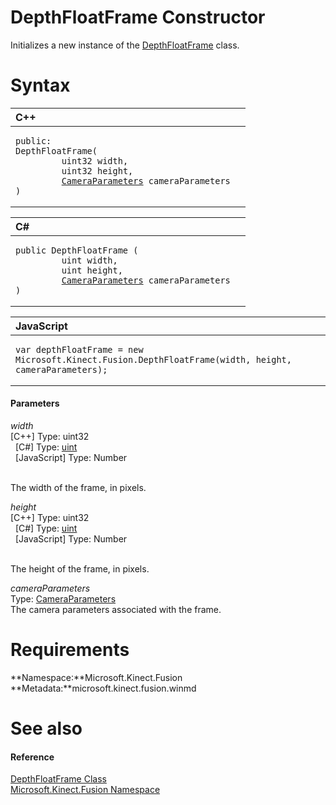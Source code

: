 DepthFloatFrame Constructor  
===========================  

Initializes a new instance of the [DepthFloatFrame](../DepthFloatFrame_Class.md) class. <span id="syntaxSection"></span>

Syntax  
======  

<table>
<colgroup>
<col width="100%" />
</colgroup>
<thead>
<tr class="header">
<th align="left">C++</th>
</tr>
</thead>
<tbody>
<tr class="odd">
<td align="left"><pre><code>public:  
DepthFloatFrame(  
         uint32 width,  
         uint32 height,  
         <a href="../CameraParameters_Structure.md">CameraParameters</a> cameraParameters  
)</code></pre></td>
</tr>
</tbody>
</table>

<table>
<colgroup>
<col width="100%" />
</colgroup>
<thead>
<tr class="header">
<th align="left">C#</th>
</tr>
</thead>
<tbody>
<tr class="odd">
<td align="left"><pre><code>public DepthFloatFrame (  
         uint width,  
         uint height,  
         <a href="../CameraParameters_Structure.md">CameraParameters</a> cameraParameters  
)</code></pre></td>
</tr>
</tbody>
</table>

<table>
<colgroup>
<col width="100%" />
</colgroup>
<thead>
<tr class="header">
<th align="left">JavaScript</th>
</tr>
</thead>
<tbody>
<tr class="odd">
<td align="left"><pre><code>var depthFloatFrame = new Microsoft.Kinect.Fusion.DepthFloatFrame(width, height, cameraParameters);</code></pre></td>
</tr>
</tbody>
</table>

<span id="ID4EK"></span>
#### Parameters  

*width*    
[C++] Type: uint32  
  [C\#] Type: [uint](http://msdn.microsoft.com/en-us/library/system.uint32.aspx)  
  [JavaScript] Type: Number  
   

The width of the frame, in pixels.  

*height*    
[C++] Type: uint32  
  [C\#] Type: [uint](http://msdn.microsoft.com/en-us/library/system.uint32.aspx)  
  [JavaScript] Type: Number  
   

The height of the frame, in pixels.  

*cameraParameters*    
Type: [CameraParameters](../CameraParameters_Structure.md)  
The camera parameters associated with the frame.  

<span id="requirements"></span>

Requirements  
============  

**Namespace:**Microsoft.Kinect.Fusion  
**Metadata:**microsoft.kinect.fusion.winmd  

<span id="ID4EMB"></span>

See also  
========  

<span id="ID4EOB"></span>
#### Reference  

[DepthFloatFrame Class](../DepthFloatFrame_Class.md)  
 [Microsoft.Kinect.Fusion Namespace](../../Kinect.Fusion.md)  



<!--Please do not edit the data in the comment block below.-->
<!--
TOCTitle : DepthFloatFrame Constructor
RLTitle : DepthFloatFrame Constructor
KeywordK : DepthFloatFrame class, constructor
KeywordK : DepthFloatFrame.DepthFloatFrame constructor
KeywordF : Microsoft.Kinect.Fusion.DepthFloatFrame.#ctor
KeywordF : Microsoft.Kinect.Fusion.DepthFloatFrame.DepthFloatFrame
KeywordF : Microsoft.Kinect.Fusion.DepthFloatFrame.New
KeywordF : Microsoft.Kinect.Fusion.DepthFloatFrame.#ctor(System.UInt32,System.UInt32,Microsoft.Kinect.Fusion.CameraParameters)
KeywordF : DepthFloatFrame.DepthFloatFrame
KeywordF : DepthFloatFrame.New
KeywordA : M:Microsoft.Kinect.Fusion.DepthFloatFrame.#ctor(System.UInt32,System.UInt32,Microsoft.Kinect.Fusion.CameraParameters)
AssetID : M:Microsoft.Kinect.Fusion.DepthFloatFrame.#ctor(System.UInt32,System.UInt32,Microsoft.Kinect.Fusion.CameraParameters)
Locale : en-us
CommunityContent : 1
APIType : Managed
APILocation : microsoft.kinect.fusion.winmd
APIName : Microsoft.Kinect.Fusion.DepthFloatFrame
TargetOS : Windows
TopicType : kbSyntax
DevLang : VB
DevLang : CSharp
DevLang : JavaScript
DevLang : C++
DocSet : K4Wv2
ProjType : K4Wv2Proj
Technology : Kinect for Windows
Product : Kinect for Windows SDK v2
productversion : 20
-->
